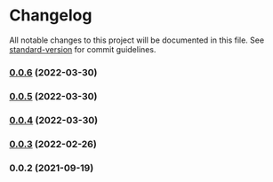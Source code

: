 # Changelog

All notable changes to this project will be documented in this file. See [standard-version](https://github.com/conventional-changelog/standard-version) for commit guidelines.

### [0.0.6](https://github.com/Saber2pr/messager/compare/v0.0.5...v0.0.6) (2022-03-30)

### [0.0.5](https://github.com/Saber2pr/messager/compare/v0.0.4...v0.0.5) (2022-03-30)

### [0.0.4](https://github.com/Saber2pr/messager/compare/v0.0.3...v0.0.4) (2022-03-30)

### [0.0.3](https://github.com/Saber2pr/messager/compare/v0.0.2...v0.0.3) (2022-02-26)

### 0.0.2 (2021-09-19)
